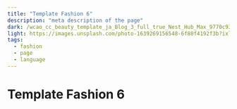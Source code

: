 ```yaml
---
title: "Template Fashion 6"
description: "meta description of the page"
dark: /wcao_cc_beauty_template_ja_Blog_3_full_true_Nest_Hub_Max_9770c93f62.webp
light: https://images.unsplash.com/photo-1639269156548-6f80f4192f3b?ixlib=rb-1.2.1&ixid=MnwxMjA3fDB8MHx0b3BpYy1mZWVkfDJ8UzRNS0xBc0JCNzR8fGVufDB8fHx8&auto=format&fit=crop&w=500&q=60
tags:
  - fashion
  - page
  - language
---
```


# Template Fashion 6

